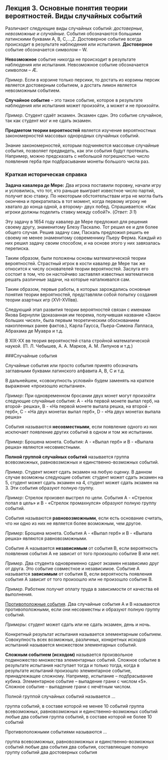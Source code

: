 ## Лекция 3. Основные понятия теории вероятностей. Виды случайных событий

Различают следующие виды случайных событий: *достоверные, невозможные и случайные*. События обозначаются большими латинскими буквами А, В, С,...,Z. Достоверное событие всегда происходит в результате наблюдения или испытания. **Достоверное** событие обозначается символом – W.

**Невозможное** событие никогда не происходит в результате наблюдения или испытания. Невозможное событие обозначается символом – Æ.

*Пример*. Если в корзине только персики, то достать из корзины персик является достоверным событием, а достать лимон является невозможным событием.

**Случайное событие** – это такое событие, которое в результате наблюдения или испытания может произойти, а может и не произойти.

*Пример*. Студент сдаёт экзамен. Экзамен сдан. Это событие случайное, так как студент мог и не сдать экзамен.

**Предметом теории вероятностей** является изучение вероятностных закономерностей массовых однородных случайных событий.

Знание закономерностей, которым подчиняются массовые случайные события, позволяет предвидеть, как эти события будут протекать. Например, можно предсказать с небольшой погрешностью число появления герба при подбрасывании монеты большого числа раз.

### Краткая историческая справка

**Задача кавалера де Мере:** Два игрока поставили поровну, начали игру и условились, что тот, кто раньше выиграет известное число партий, получит всю ставку. По некоторым обстоятельствам игра не могла быть окончена и прекратилась в тот момент, когда первому игроку не хватало до конца одной, а второму- двух побед. Спрашивается: «Как игроки должны поделить ставку между собой?». (*Ответ: 3:1*)

Эту задачу в 1654 году кавалер де Мере предложил для решения своему другу, знаменитому Блезу Паскалю. Тот решил ее и для более общего случая. Решив задачу сам, Паскаль предложил решить ее своему не менее знаменитому современнику Пьеру Ферма. Каждый из них решил задачу своим способом, и на основе этого у них завязалась переписка.

Таким образом, были положены основы математической теории вероятностей. Страстный игрок в кости кавалер де Мере так же относится к числу основателей теории вероятностей. Заслуга его состоит в том, что он настойчиво заставлял известных математиков решать различные задачи, на которые наталкивался сам.

Таким образом, первые работы, в которых зарождались основные понятия теории вероятностей, представляли собой попытку создания теории азартных игр (XVI-XVIIвв).

Следующий этап развития теории вероятностей связан с именами Якова Бернулли (доказанная им теорема, получившая название «Закон больших чисел», была первым теоретическим обоснованием накопленных ранее фактов.), Карла Гаусса, Пьера-Симона Лапласа, Абрахама де Муавра и т.д.

В XIX-XX вв теория вероятностей стала стройной математической наукой. (П. Л. Чебышев, А. А. Марков, А. М. Липунов и т.д.)

###Случайные события

Случайные события или просто события принято обозначать заглавными буквами латинского алфавита А, В, С и т.д.

В дальнейшем, «совокупность условий» будем заменять на краткое выражение «произошло испытание».

*Пример*: При одновременном бросании двух монет могут произойти следующие случайные события: А - «На первой монете выпал герб, на второй- решка», В - «На первой монете выпала решка, на второй - герб», С - «На двух монетах выпал герб», D - «На двух монетах выпала решка»

События называются **несовместными**, если появление одного из них исключает появление других событий в одном и том же испытании.

*Пример*: Брошена монета. События: А - «Выпал герб» и В - «Выпала решка» являются несовместными.

**Полной группой случайных событий** называется группа всевозможных, равновозможных и единственно-возможных событий.

*Пример*. Студент может сдать экзамен на любую оценку. В данном случае возможны следующие события: студент может сдать экзамен на 5, студент может сдать экзамен на 4, студент может сдать экзамен на 3. Эти события образуют полную группу.

*Пример*: Стрелок произвел выстрел по цели. События А - «Стрелок попал в цель» и В - «Стрелок промахнулся» образуют полную группу событий.

События называются **равновозможными**, если есть основание считать, что ни одно из них не является более возможным, чем другое.

*Пример*: Брошена монета. События А - «Выпал герб» и В - «Выпала решка» являются равновозможными.

Событие А называется **независимым** от события В, если вероятность появления события А не зависит от того произошло событие В или нет. 

*Пример*. Два студента одновременно сдают экзамен независимо друг от друга. Это событие совместное и независимое. Событие А называется **зависимым** от события В, если вероятность появления события А зависит от того произошло или не произошло событие В.

*Пример*. Работник получит оплату труда в зависимости от качества её выполнения.

[Противоположные события](../../GLOSSARY.md#противоположные-события). Два случайные события А и В называются противоположными, если они несовместны и образуют полную группу событий. 

*Примеры*: студент может сдать или не сдать экзамен, день и ночь.

Конкретный результат испытания называется элементарным событием. Совокупность всех возможных, различных, конкретных исходов испытаний называется множеством элементарных событий.

**Сложным событием (исходом)** называется произвольное подмножество множества элементарных событий. Сложное событие в результате испытания наступает тогда и только тогда, когда в результате испытаний произошло элементарное событие, принадлежащее сложному. 
Например, испытание – подбрасывание кубика. Элементарное событие – выпадение грани с числом «5». Сложное событие – выпадение грани с нечётным числом.

<quiz id="test" name="<h3> Выполните тестовое задание по материалу лекции</h3>">
    <question>
        <p>Полной группой случайных событий называется ...</p>
        <answer>группа событий, в составе которой не менее 10 событий</answer>
        <answer correct>группа всевозможных, равновозможных и единственно-возможных событий</answer>
        <answer>любые два события</answer>
        <answer>группа событий, в составе которой не более 10 событий</answer>
    </question>
    <question>
        <p>Противоположными событиями называются ...</p>
        <answer>группа всевозможных, равновозможных и единственно-возможных событий</answer>
        <answer>любые два события</answer>
        <answer correct>два события, составляющие полную группу событий</answer>
        <answer>два достоверных события</answer>
    </question>
</quiz>